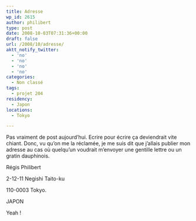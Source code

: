 ```yaml
---
title: Adresse
wp_id: 2615
author: philibert
type: post
date: 2008-10-03T07:31:36+00:00
draft: false
url: /2008/10/adresse/
aktt_notify_twitter:
  - 'no'
  - 'no'
  - 'no'
  - 'no'
categories:
  - Non classé
tags:
  - projet 204
residency:
  - Japon
locations:
  - Tokyo

---
```

Pas vraiment de post aujourd&rsquo;hui. Ecrire pour écrire ça deviendrait vite chiant. Donc, vu qu&rsquo;on me la réclamée, je me suis dit que j&rsquo;allais publier mon adresse au cas où quelqu&rsquo;un voudrait m&rsquo;envoyer une gentille lettre ou un gratin dauphinois. 

Régis Philibert
  
2-12-11 Negishi Taito-ku
  
110-0003 Tokyo.

JAPON 

Yeah !